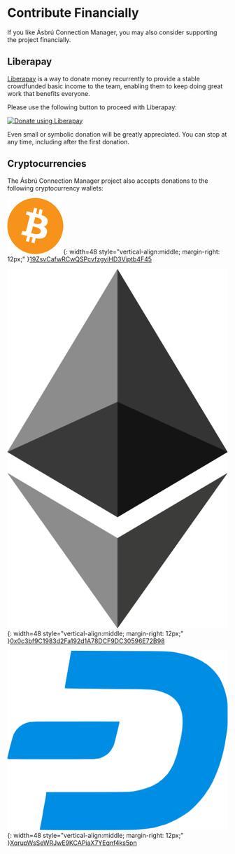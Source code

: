 # Contribute Financially

If you like Ásbrú Connection Manager, you may also consider supporting the project financially.

## Liberapay

[Liberapay](https://liberapay.com) is a way to donate money recurrently to provide a stable crowdfunded basic income to the team, enabling them to keep doing great work that benefits everyone.

Please use the following button to proceed with Liberapay:

<a href="https://liberapay.com/asbru-cm/donate"><img alt="Donate using Liberapay" src="https://liberapay.com/assets/widgets/donate.svg" style="width: 128px;"></a>

Even small or symbolic donation will be greatly appreciated.  You can stop at any time, including after the first donation.

## Cryptocurrencies

The Ásbrú Connection Manager project also accepts donations to the following cryptocurrency wallets:

![Bitcoin](images/bitcoin.svg){: width=48 style="vertical-align:middle; margin-right: 12px;" }<a href="bitcoin:19ZsvCafwRCwQSPcvfzgyiHD3Viptb4F45">19ZsvCafwRCwQSPcvfzgyiHD3Viptb4F45</a>

![Ethereum](images/ethereum.svg){: width=48 style="vertical-align:middle; margin-right: 12px;" }<a href="ethereum:0x0c3bf9C1983d2Fa192d1A78DCF9DC30596E72B98">0x0c3bf9C1983d2Fa192d1A78DCF9DC30596E72B98</a>

![Dash](images/dash.svg){: width=48 style="vertical-align:middle; margin-right: 12px;" }<a href="dash:XqrupWsSeWRJwE9KCAPiaX7YEqnf4ks5pn">XqrupWsSeWRJwE9KCAPiaX7YEqnf4ks5pn</a>
